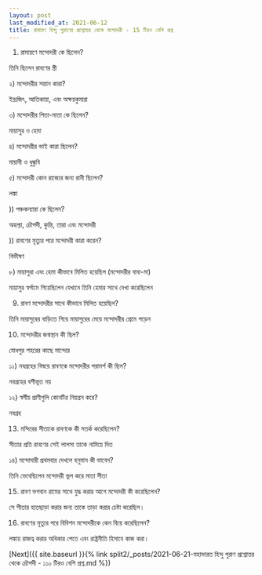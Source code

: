 ```yaml
---
layout: post
last_modified_at: 2021-06-12
title: রামায়ণ হিন্দু পুরাণের প্রশ্নোত্তর থেকে মন্দোদরী - 15 টিরও বেশি প্রশ্ন
---
```


1) রামায়ণে মন্দোদরী কে ছিলেন?

তিনি ছিলেন রাবণের স্ত্রী

২) মন্দোদরীর সন্তান কারা?

ইন্দ্রজিৎ, আতিকায়া, এবং অক্ষয়কুমারা

৩) মন্দোদরীর পিতা-মাতা কে ছিলেন?

মায়াসুর ও হেমা

৪) মন্দোদরীর ভাই কারা ছিলেন?

মায়াবী ও ধুন্ধুবি

৫) মন্দোদরী কোন রাজ্যের জন্য রানী ছিলেন?

লঙ্কা

)) পঞ্চকন্যারা কে ছিলেন?

অহল্যা, দ্রৌপদী, কুন্তি, তারা এবং মন্দোদরী

)) রাবণের মৃত্যুর পরে মন্দোদরী কারা করেন?

বিভীষণ

৮) মায়াসুরা এবং হেমা কীভাবে মিলিত হয়েছিল (মন্দোদরীর বাবা-মা)

মায়াসুর স্বর্গামে গিয়েছিলেন যেখানে তিনি হেমার সাথে দেখা করেছিলেন

9) রাবণ মন্দোদরীর সাথে কীভাবে মিলিত হয়েছিল?

তিনি মায়াসুরের বাড়িতে গিয়ে মায়াসুরের মেয়ে মন্দোদরীর প্রেমে পড়েন

10) মন্দোদরীর জন্মস্থান কী ছিল?

যোধপুর শহরের কাছে মান্দোর

১১) নবগ্রহের বিষয়ে রাবণকে মন্দোদরীর পরামর্শ কী ছিল?

নবগ্রহের বশীভূত নয়

১২) স্বর্গীয় প্রাণীগুলি কোনটির নিয়ন্ত্রন করে?

নবগ্রহ

13) মন্দিরের সীতাকে রাবণকে কী সতর্ক করেছিলেন?

সীতার প্রতি রাবণের সেই লালসা তাকে নামিয়ে দিত

১৪) মন্দোদারী প্রথমবার দেখলে হনুমান কী ভাবেন?

তিনি ভেবেছিলেন মন্দোদরী ভুল করে মাতা সীতা

15) রাবণ ভগবান রামের সাথে যুদ্ধ করার আগে মন্দোদরী কী করেছিলেন?

সে সীতার হাতছাড়া করার জন্য তাকে তাড়া করার চেষ্টা করেছিল।

16) রাবণের মৃত্যুর পরে বিবিশন মন্দোদরীকে কেন বিয়ে করেছিলেন?

লঙ্কায় রাজত্ব করার অধিকার পেতে এবং রাষ্ট্রনীতি হিসাবে কাজ করা।

[Next]({{ site.baseurl }}{% link  split2/_posts/2021-06-21-মহাভারত হিন্দু পুরাণ প্রশ্নোত্তর থেকে দ্রৌপদী - ১১০ টিরও বেশি প্রশ্ন.md %})
